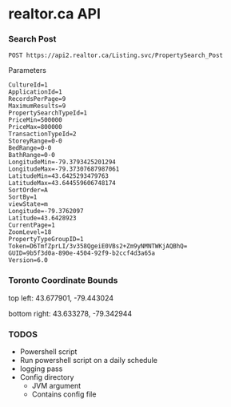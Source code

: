 
# realtor.ca API

### Search Post
```POST https://api2.realtor.ca/Listing.svc/PropertySearch_Post```

Parameters
```
CultureId=1
ApplicationId=1
RecordsPerPage=9
MaximumResults=9
PropertySearchTypeId=1
PriceMin=500000
PriceMax=800000
TransactionTypeId=2
StoreyRange=0-0
BedRange=0-0
BathRange=0-0
LongitudeMin=-79.3793425201294
LongitudeMax=-79.37307687987061
LatitudeMin=43.6425293479763
LatitudeMax=43.644559606748174
SortOrder=A
SortBy=1
viewState=m
Longitude=-79.3762097
Latitude=43.6428923
CurrentPage=1
ZoomLevel=18
PropertyTypeGroupID=1
Token=D6TmfZprLI/3v358QgeiE0VBs2+Zm9yNMNTWKjAQBhQ=
GUID=9b5f3d0a-890e-4504-92f9-b2ccf4d3a65a
Version=6.0
```

### Toronto Coordinate Bounds

top left: 43.677901, -79.443024

bottom right: 43.633278, -79.342944


### TODOS

- Powershell script
- Run powershell script on a daily schedule
- logging pass
- Config directory
  - JVM argument
  - Contains config file
